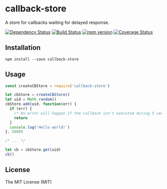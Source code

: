 # callback-store

A store for callbacks waiting for delayed response.

[![Dependency Status](https://david-dm.org/zkochan/callback-store/status.svg?style=flat)](https://david-dm.org/zkochan/callback-store)
[![Build Status](https://travis-ci.org/zkochan/callback-store.svg?branch=master)](https://travis-ci.org/zkochan/callback-store)
[![npm version](https://badge.fury.io/js/callback-store.svg)](http://badge.fury.io/js/callback-store)
[![Coverage Status](https://coveralls.io/repos/github/zkochan/callback-store/badge.svg?branch=master)](https://coveralls.io/github/zkochan/callback-store?branch=master)


## Installation

```
npm install --save callback-store
```


## Usage

```js
const createCBStore = require('callback-store')

let cbStore = createCBStore()
let uid = Math.random()
cbStore.add(uid, function(err) {
  if (err) {
    /* An error will happen if the callback isn't executed during 5 seconds */
    return
  }
  console.log('Hello world!')
}, 5000)

/* ... */

let cb = cbStore.get(uid)
cb()
```


## License

The MIT License (MIT)

